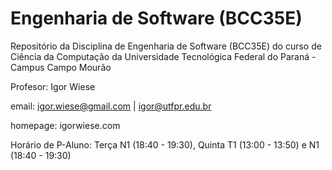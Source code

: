 # Engenharia de Software (BCC35E)

Repositório da Disciplina de Engenharia de Software (BCC35E) do curso de Ciência da Computação da Universidade Tecnológica Federal do Paraná - Campus Campo Mourão

Profesor: Igor Wiese

email: igor.wiese@gmail.com | igor@utfpr.edu.br

homepage: igorwiese.com

Horário de P-Aluno: Terça N1 (18:40 - 19:30), Quinta T1 (13:00 - 13:50) e N1 (18:40 - 19:30)

